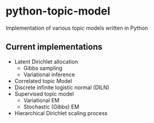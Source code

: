 python-topic-model
==================

Implementation of various topic models written in Python

Current implementations
-----------------------

* Latent Dirichlet allocation
  * Gibbs sampling
  * Variational inference
* Correlated topic Model
* Discrete infinite logistic normal (DILN)
* Supervised topic model
  * Variational EM
  * Stochastic (Gibbs) EM
* Hierarchical Dirichlet scaling process

